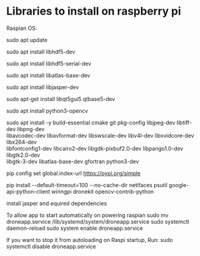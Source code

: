 # Libraries to install on raspberry pi 

Raspian OS:

sudo apt update

sudo apt install libhdf5-dev

sudo apt install libhdf5-serial-dev

sudo apt install libatlas-base-dev

sudo apt install libjasper-dev

sudo apt-get install libqt5gui5 qtbase5-dev

sudo apt install python3-opencv

sudo apt install -y build-essential cmake git pkg-config libjpeg-dev libtiff-dev libpng-dev \
libavcodec-dev libavformat-dev libswscale-dev libv4l-dev libxvidcore-dev libx264-dev \
libfontconfig1-dev libcairo2-dev libgdk-pixbuf2.0-dev libpango1.0-dev libgtk2.0-dev \
libgtk-3-dev libatlas-base-dev gfortran python3-dev

pip config set global.index-url https://pypi.org/simple

pip install --default-timeout=100 --no-cache-dir netifaces psutil google-api-python-client wiringpi dronekit opencv-contrib-python

install jasper and equired dependencies

To allow app to start automatically on powering raspian
sudo mv droneapp.service /lib/systemd/system/droneapp.service
sudo systemctl daemon-reload
sudo system enable droneapp.service

If you want to stop it from autoloading on Raspi startup, Run:
sudo systemctl disable droneapp.service 

